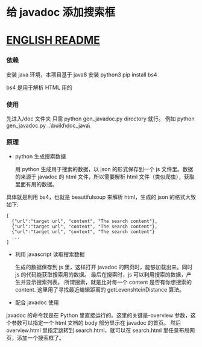 # 给 javadoc 添加搜索框

# [ENGLISH README](https://github.com/ChillingVan/LocalHtmlSearchBox/blob/master/README_en.md)

### 依赖

安装 java 环境，本项目基于 java8
安装 python3
pip install bs4

bs4 是用于解析 HTML 用的

### 使用

先进入/doc 文件夹
只需 python gen_javadoc.py directory 就行。
例如
python gen_javadoc.py ..\build\doc_java\

### 原理

- python 生成搜索数据

  用 python 生成用于搜索的数据，以 json 的形式保存到一个 js 文件里。数据的来源于 javadoc 的 html 文件，所以需要解析 html 文件（类似爬虫），获取里面有用的数据。

具体就是利用 bs4，也就是 beautifulsoup 来解析 html，生成的 json 的格式大致如下:

```
[
  {"url":"target url", "content", "The search content"},
  {"url":"target url", "content", "The search content"},
  {"url":"target url", "content", "The search content"}
  ...
]
```

- 利用 javascript 读取搜索数据

  生成的数据保存到 js 里，这样打开 javadoc 的网页时，能够加载出来。同时 js 的代码能获取搜索用的数据。 最后在搜索时，js 可以利用搜索的数据，产生并显示搜索列表。
  所谓搜索，就是比对每一个 content 是否有你想搜索的 content. 这里用了寻找最近编辑距离的 getLevenshteinDistance 算法。

- 配合 javadoc 使用

javadoc 的命令我是在 Python 里直接运行的。这里的关键是-overview 参数，这个参数可以指定一个 html 文档的 body 部分显示在 javadoc 的首页。
然后 overview.html 里指定跳转到 search.html，就可以在 search.html 里任意布局网页，添加一个搜索框了。
